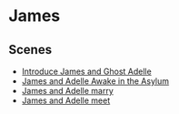 # James

## Scenes

* [Introduce James and Ghost Adelle](../scenes/introduce-james-and-ghost-adelle.md)
* [James and Adelle Awake in the Asylum](../scenes/james-adelle-awake-asylum.md)
* [James and Adelle marry](../scenes/james-and-adelle-marry.md)
* [James and Adelle meet](../scenes/james-and-adelle-meet.md)

